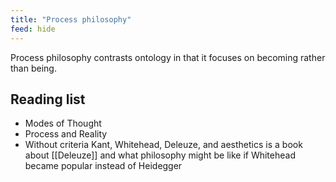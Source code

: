 ```yaml
---
title: "Process philosophy"
feed: hide
---
```


Process philosophy contrasts ontology in that it focuses on becoming rather than being.

## Reading list

* Modes of Thought
* Process and Reality
* Without criteria Kant, Whitehead, Deleuze, and aesthetics is a book about [[Deleuze]] and what philosophy might be like if Whitehead became popular instead of Heidegger